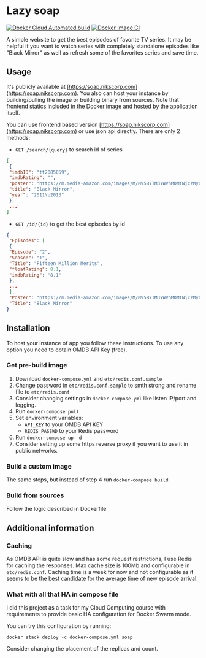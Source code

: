 # Lazy soap

[![Docker Cloud Automated build](https://img.shields.io/docker/cloud/automated/nikscorp/soap)](https://hub.docker.com/repository/docker/nikscorp/soap)
[![Docker Image CI](https://github.com/Nikscorp/soap/workflows/Docker%20Image%20CI/badge.svg?branch=master)](https://github.com/Nikscorp/soap/actions)

A simple website to get the best episodes of favorite TV series. It may be helpful if you want to watch series with completely standalone episodes like "Black Mirror" as well as refresh some of the favorites series and save time.

## Usage

It's publicly available at [https://soap.nikscorp.com](https://soap.nikscorp.com). You also can host your instance by building/pulling the image or building binary from sources.
Note that frontend statics included in the Docker image and hosted by the application itself.

You can use frontend based version [https://soap.nikscorp.com](https://soap.nikscorp.com) or use json api directly. There are only 2 methods:

- `GET /search/{query}` to search id of series

```json
[
 {
 "imdbID": "tt2085059",
 "imdbRating": "",
 "poster": "https://m.media-amazon.com/images/M/MV5BYTM3YWVhMDMtNjczMy00NGEyLWJhZDctYjNhMTRkNDE0ZTI1XkEyXkFqcGdeQXVyMTkxNjUyNQ@@._V1_SX300.jpg",
 "title": "Black Mirror",
 "year": "2011\u2013"
 },
 ...
]
```

- `GET /id/{id}` to get the best episodes by id

```json
{
 "Episodes": [
 {
 "Episode": "2",
 "Season": "1",
 "Title": "Fifteen Million Merits",
 "floatRating": 8.1,
 "imdbRating": "8.1"
 },
 ...
 ],
 "Poster": "https://m.media-amazon.com/images/M/MV5BYTM3YWVhMDMtNjczMy00NGEyLWJhZDctYjNhMTRkNDE0ZTI1XkEyXkFqcGdeQXVyMTkxNjUyNQ@@._V1_SX300.jpg",
 "Title": "Black Mirror"
}
```

## Installation

To host your instance of app you follow these instructions.
To use any option you need to obtain OMDB API Key (free).

### Get pre-build image

1. Download `docker-compose.yml` and `etc/redis.conf.sample`
2. Change password in `etc/redis.conf.sample` to smth strong and rename file to `etc/redis.conf`
3. Consider changing settings in `docker-compose.yml` like listen IP/port and logging.
4. Run `docker-compose pull`
5. Set environment variables:
   - `API_KEY` to your OMDB API KEY
   - `REDIS_PASSWD` to your Redis password
6. Run `docker-compose up -d`
7. Consider setting up some https reverse proxy if you want to use it in public networks.

### Build a custom image

The same steps, but instead of step 4 run `docker-compose build`

### Build from sources

Follow the logic described in Dockerfile

## Additional information

### Caching

As OMDB API is quite slow and has some request restrictions, I use Redis for caching the responses. Max cache size is 100Mb and configurable in `etc/redis.conf`. Caching time is a week for now and not configurable as it seems to be the best candidate for the average time of new episode arrival.

### What with all that HA in compose file

I did this project as a task for my Cloud Computing course with requirements to provide basic HA configuration for Docker Swarm mode.

You can try this configuration by running:

`docker stack deploy -c docker-compose.yml soap`

Consider changing the placement of the replicas and count.
